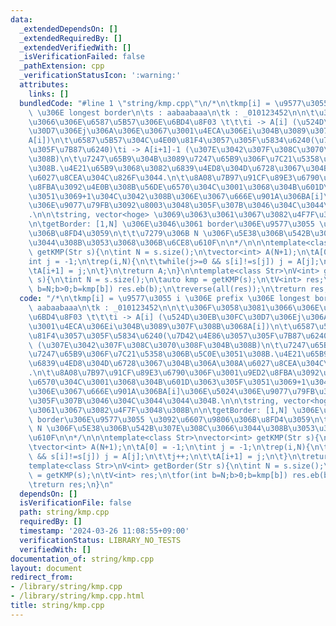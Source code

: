 ```yaml
---
data:
  _extendedDependsOn: []
  _extendedRequiredBy: []
  _extendedVerifiedWith: []
  _isVerificationFailed: false
  _pathExtension: cpp
  _verificationStatusIcon: ':warning:'
  attributes:
    links: []
  bundledCode: "#line 1 \"string/kmp.cpp\"\n/*\n\tkmp[i] = \u9577\u3055 i \u306E prefix\
    \ \u306E longest border\n\ts : aabaabaaa\n\tk : _010123452\n\n\t\u306F\u3058\u3081\
    \u3066\u306E\u6587\u5B57\u306E\u6BD4\u8F03 \t\t\ti -> A[i] (\u524D\u30EB\u30FC\
    \u30D7\u306Ej\u306A\u306E\u3067\u3001\u4ECA\u306Ei\u304B\u3089\u307F\u308B\u3068\
    A[i])\n\t\u6587\u5B57\u304C\u4E00\u81F4\u3057\u305F\u5834\u6240(\u7D42\u4E86\u3057\
    \u305F\u7B87\u6240)\ti -> A[i+1]-1 (\u307E\u3042\u307F\u308C\u3070\u308F\u304B\
    \u308B)\n\t\u7247\u65B9\u304B\u3089\u7247\u65B9\u306F\u7C21\u5358\u306B\u5C0E\u3051\
    \u308B.\u4E21\u65B9\u3068\u3082\u6839\u4ED8\u304D\u6728\u3067\u304B\u306A\u308A\
    \u6027\u8CEA\u304C\u826F\u3044.\n\t\u8A08\u7B97\u91CF\u89E3\u6790\u306F\u3001\u9ED2\
    \u8FBA\u3092\u4E0B\u308B\u56DE\u6570\u304C\u3001\u3068\u304B\u601D\u3063\u305F\
    \u3051\u3069+1\u304C\u3042\u308B\u306E\u3067\u666E\u901A\u306BA[i]\u306E\u5024\
    \u306E\u9077\u79FB\u3092\u8003\u3048\u305F\u307B\u3046\u304C\u3044\u3044\u304B\
    .\n\n\tstring, vector<hoge> \u3069\u3063\u3061\u3067\u3082\u4F7F\u3048\u308B\n\
    \n\tgetBorder: [1,N] \u306E\u3046\u3061 border\u306E\u9577\u3055 \u3092\u6607\u9806\
    \u306B\u8FD4\u3059\n\t\t\u7279\u306B N \u306F\u5E38\u306B\u542B\u307E\u308C\u3066\
    \u3044\u308B\u3053\u3068\u306B\u6CE8\u610F\n\n*/\n\n\ntemplate<class Str>\nvector<int>\
    \ getKMP(Str s){\n\tint N = s.size();\n\tvector<int> A(N+1);\n\tA[0] = -1;\n\t\
    int j = -1;\n\trep(i,N){\n\t\twhile(j>=0 && s[i]!=s[j]) j = A[j];\n\t\tj++;\n\t\
    \tA[i+1] = j;\n\t}\n\treturn A;\n}\n\ntemplate<class Str>\nV<int> getBorder(Str\
    \ s){\n\tint N = s.size();\n\tauto kmp = getKMP(s);\n\tV<int> res;\n\tfor(int\
    \ b=N;b>0;b=kmp[b]) res.eb(b);\n\treverse(all(res));\n\treturn res;\n}\n"
  code: "/*\n\tkmp[i] = \u9577\u3055 i \u306E prefix \u306E longest border\n\ts :\
    \ aabaabaaa\n\tk : _010123452\n\n\t\u306F\u3058\u3081\u3066\u306E\u6587\u5B57\u306E\
    \u6BD4\u8F03 \t\t\ti -> A[i] (\u524D\u30EB\u30FC\u30D7\u306Ej\u306A\u306E\u3067\
    \u3001\u4ECA\u306Ei\u304B\u3089\u307F\u308B\u3068A[i])\n\t\u6587\u5B57\u304C\u4E00\
    \u81F4\u3057\u305F\u5834\u6240(\u7D42\u4E86\u3057\u305F\u7B87\u6240)\ti -> A[i+1]-1\
    \ (\u307E\u3042\u307F\u308C\u3070\u308F\u304B\u308B)\n\t\u7247\u65B9\u304B\u3089\
    \u7247\u65B9\u306F\u7C21\u5358\u306B\u5C0E\u3051\u308B.\u4E21\u65B9\u3068\u3082\
    \u6839\u4ED8\u304D\u6728\u3067\u304B\u306A\u308A\u6027\u8CEA\u304C\u826F\u3044\
    .\n\t\u8A08\u7B97\u91CF\u89E3\u6790\u306F\u3001\u9ED2\u8FBA\u3092\u4E0B\u308B\u56DE\
    \u6570\u304C\u3001\u3068\u304B\u601D\u3063\u305F\u3051\u3069+1\u304C\u3042\u308B\
    \u306E\u3067\u666E\u901A\u306BA[i]\u306E\u5024\u306E\u9077\u79FB\u3092\u8003\u3048\
    \u305F\u307B\u3046\u304C\u3044\u3044\u304B.\n\n\tstring, vector<hoge> \u3069\u3063\
    \u3061\u3067\u3082\u4F7F\u3048\u308B\n\n\tgetBorder: [1,N] \u306E\u3046\u3061\
    \ border\u306E\u9577\u3055 \u3092\u6607\u9806\u306B\u8FD4\u3059\n\t\t\u7279\u306B\
    \ N \u306F\u5E38\u306B\u542B\u307E\u308C\u3066\u3044\u308B\u3053\u3068\u306B\u6CE8\
    \u610F\n\n*/\n\n\ntemplate<class Str>\nvector<int> getKMP(Str s){\n\tint N = s.size();\n\
    \tvector<int> A(N+1);\n\tA[0] = -1;\n\tint j = -1;\n\trep(i,N){\n\t\twhile(j>=0\
    \ && s[i]!=s[j]) j = A[j];\n\t\tj++;\n\t\tA[i+1] = j;\n\t}\n\treturn A;\n}\n\n\
    template<class Str>\nV<int> getBorder(Str s){\n\tint N = s.size();\n\tauto kmp\
    \ = getKMP(s);\n\tV<int> res;\n\tfor(int b=N;b>0;b=kmp[b]) res.eb(b);\n\treverse(all(res));\n\
    \treturn res;\n}\n"
  dependsOn: []
  isVerificationFile: false
  path: string/kmp.cpp
  requiredBy: []
  timestamp: '2024-03-26 11:08:55+09:00'
  verificationStatus: LIBRARY_NO_TESTS
  verifiedWith: []
documentation_of: string/kmp.cpp
layout: document
redirect_from:
- /library/string/kmp.cpp
- /library/string/kmp.cpp.html
title: string/kmp.cpp
---
```

